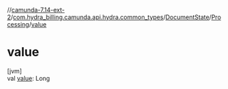 //[camunda-7.14-ext-2](../../../../index.md)/[com.hydra_billing.camunda.api.hydra.common_types](../../index.md)/[DocumentState](../index.md)/[Processing](index.md)/[value](value.md)

# value

[jvm]\
val [value](value.md): Long
